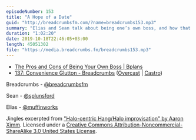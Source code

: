 ```yaml
---
episodeNumber: 153
title: "A Hope of a Date"
guid: "http://breadcrumbsfm.com/?name=breadcrumbs153.mp3"
summary: "Elias and Sean talk about being one’s own boss, and how that applies to their current situations."
duration: "1:02:20"
date: 2019-10-18T22:46:05+03:00
length: 45051302
file: "https://media.breadcrumbs.fm/breadcrumbs153.mp3"
---
```


- [The Pros and Cons of Being Your Own Boss | Bplans](https://articles.bplans.com/pros-and-cons-of-being-your-own-boss/)
- [137: Convenience Glutton - Breadcrumbs](https://breadcrumbs.fm/137/) ([Overcast](https://overcast.fm/+LlypWxdEI) | [Castro](https://castro.fm/episode/MF8OKw))

Breadcrumbs - [@breadcrumbsfm](https://twitter.com/breadcrumbsfm)

Sean - [@splunsford](https://twitter.com/splunsford)

Elias - [@muffinworks](https://twitter.com/muffinworks)

Jingles excerpted from ["Halo-centric Hang/Halo improvisation" by Aaron Ximm](http://freemusicarchive.org/music/aaron_ximm/handpans_and_the_hang/). Licensed under a [Creative Commons Attribution-Noncommercial-ShareAlike 3.0 United States License](http://creativecommons.org/licenses/by-nc-sa/3.0/us/).